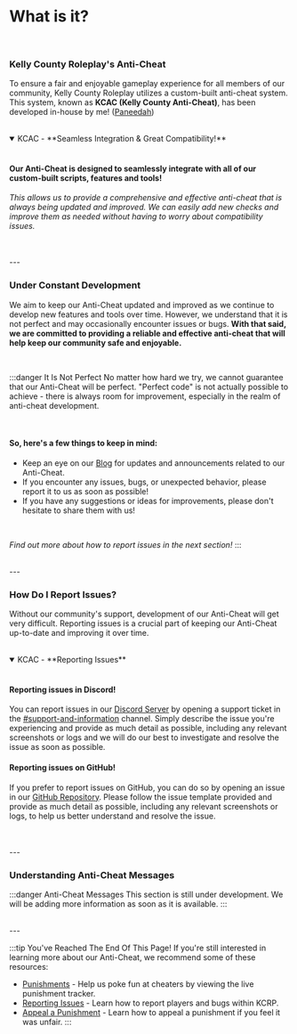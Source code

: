 # What is it?

<br/>

### Kelly County Roleplay's Anti-Cheat

To ensure a fair and enjoyable gameplay experience for all members of our community, Kelly County Roleplay utilizes a custom-built anti-cheat system. This system, known as **KCAC (Kelly County Anti-Cheat)**, has been developed in-house by me! ([Paneedah](https://github.com/Paneedah))

<br/>

<details open>
  <summary>KCAC - **Seamless Integration & Great Compatibility!**</summary>

  <br/>
  
  #### Our Anti-Cheat is designed to seamlessly integrate with all of our custom-built scripts, features and tools!
  
  *This allows us to provide a comprehensive and effective anti-cheat that is always being updated and improved. We can easily add new checks and improve them as needed without having to worry about compatibility issues.*

  <br/>
</details>

<br/>
---
<br/>

### Under Constant Development

We aim to keep our Anti-Cheat updated and improved as we continue to develop new features and tools over time. However, we understand that it is not perfect and may occasionally encounter issues or bugs. **With that said, we are committed to providing a reliable and effective anti-cheat that will help keep our community safe and enjoyable.**

<br/>

:::danger It Is Not Perfect
No matter how hard we try, we cannot guarantee that our Anti-Cheat will be perfect. "Perfect code" is not actually possible to achieve - there is always room for improvement, especially in the realm of anti-cheat development.

<br/>

#### So, here's a few things to keep in mind:
- Keep an eye on our [Blog](/blog/) for updates and announcements related to our Anti-Cheat.
- If you encounter any issues, bugs, or unexpected behavior, please report it to us as soon as possible!
- If you have any suggestions or ideas for improvements, please don't hesitate to share them with us!

<br/>

*Find out more about how to report issues in the next section!*
:::

<br/>
---
<br/>

### How Do I Report Issues?

Without our community's support, development of our Anti-Cheat will get very difficult. Reporting issues is a crucial part of keeping our Anti-Cheat up-to-date and improving it over time.

<br/>

<details open>
  <summary>KCAC - **Reporting Issues**</summary>

  <br/>
  
  #### Reporting issues in Discord!
  You can report issues in our [Discord Server](https://discord.gg/kcdojrp) by opening a support ticket in the [#support-and-information](https://discord.com/channels/1132847710282727565/1134209356708196392) channel. Simply describe the issue you're experiencing and provide as much detail as possible, including any relevant screenshots or logs and we will do our best to investigate and resolve the issue as soon as possible.

  #### Reporting issues on GitHub!
  If you prefer to report issues on GitHub, you can do so by opening an issue in our [GitHub Repository](https://github.com/MTDOJRP/kcrp-ac). Please follow the issue template provided and provide as much detail as possible, including any relevant screenshots or logs, to help us better understand and resolve the issue.

  <br/>
</details>

<br/>
---
<br/>

### Understanding Anti-Cheat Messages

:::danger Anti-Cheat Messages
This section is still under development. We will be adding more information as soon as it is available.
:::

<br/>
---
<br/>

:::tip You've Reached The End Of This Page!
If you're still interested in learning more about our Anti-Cheat, we recommend some of these resources:
- [Punishments](/docs/anticheat/punishments) - Help us poke fun at cheaters by viewing the live punishment tracker.
- [Reporting Issues](/docs/anticheat/reporting) - Learn how to report players and bugs within KCRP.
- [Appeal a Punishment](/docs/anticheat/appeal) - Learn how to appeal a punishment if you feel it was unfair.
:::